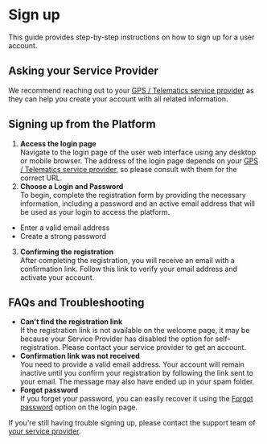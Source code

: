 # Sign up

This guide provides step-by-step instructions on how to sign up for a user account.

## Asking your Service Provider

We recommend reaching out to your [GPS / Telematics service provider](service-provider.md) as they can help you create your account with all related information.

## Signing up from the Platform

1. **Access the login page**  
Navigate to the login page of the user web interface using any desktop or mobile browser. The address of the login page depends on your [GPS / Telematics service provider](service-provider.md), so please consult with them for the correct URL.
2. **Choose a Login and Password**  
To begin, complete the registration form by providing the necessary information, including a password and an active email address that will be used as your login to access the platform.
  - Enter a valid email address
  - Create a strong password
3. **Confirming the registration**  
After completing the registration, you will receive an email with a confirmation link. Follow this link to verify your email address and activate your account.

## FAQs and Troubleshooting

- **Can't find the registration link**  
If the registration link is not available on the welcome page, it may be because your Service Provider has disabled the option for self-registration. Please contact your service provider to get an account.
- **Confirmation link was not received**  
You need to provide a valid email address. Your account will remain inactive until you confirm your registration by following the link sent to your email. The message may also have ended up in your spam folder.
- **Forgot password**  
If you forget your password, you can easily recover it using the [Forgot password](../account/password-recovery.md) option on the login page.

If you're still having trouble signing up, please contact the support team of [your service provider](service-provider.md).